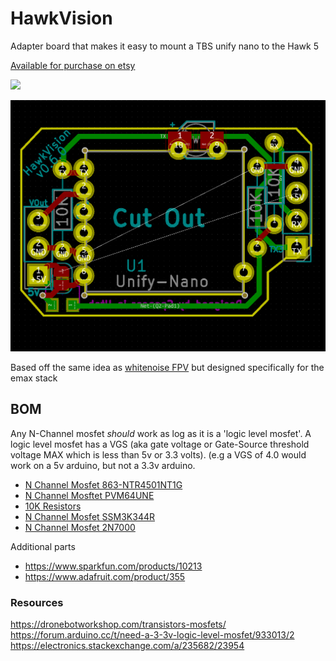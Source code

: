 # HawkVision

Adapter board that makes it easy to mount a TBS unify nano to the Hawk 5

[Available for purchase on etsy](https://www.etsy.com/listing/630369832/hawk-vision-vtx-realpit?ref=shop_home_active_1)

![](https://i.etsystatic.com/18441163/r/il/399141/1642806060/il_570xN.1642806060_efgv.jpg)

![](https://github.com/spuder/HawkVision/blob/b9ef550c22fa07759e0ab2c4c929ebad17e90c45/images/Screenshot%202018-09-17%2009.28.59.png)

Based off the same idea as [whitenoise FPV](https://whitenoisefpv.com/collections/electronics/products/unify-nano-mounting-board) but designed specifically for the emax stack


## BOM

Any N-Channel mosfet _should_ work as log as it is a 'logic level mosfet'. A logic level mosfet has a VGS (aka gate voltage or Gate-Source threshold voltage MAX which is less than 5v or 3.3 volts). (e.g a VGS of 4.0 would work on a 5v arduino, but not a 3.3v arduino. 

- [N Channel Mosfet 863-NTR4501NT1G](https://www.mouser.com/ProductDetail/863-NTR4501NT1G)  
- [N Channel Mosftet  PVM64UNE](https://www.mouser.com/ProductDetail/771-PMV65UNER) 
- [10K Resistors](https://www.mouser.com/ProductDetail/660-CFS1-4C103J)  
- [N Channel Mosfet SSM3K344R](https://www.mouser.com/ProductDetail/757-SSM3K344RLF)  
- [N Channel Mosfet 2N7000](https://www.mouser.com/ProductDetail/512-2N7000)  

Additional parts

- https://www.sparkfun.com/products/10213
- https://www.adafruit.com/product/355

### Resources

https://dronebotworkshop.com/transistors-mosfets/  
https://forum.arduino.cc/t/need-a-3-3v-logic-level-mosfet/933013/2  
https://electronics.stackexchange.com/a/235682/23954  
